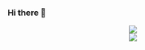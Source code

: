 ### Hi there 👋
<div style="text-align: center;">
  <img src="https://github-readme-stats.vercel.app/api?username=gabezbm&show_icons=true&include_all_commits=true&count_private=true&theme=buefy&hide_border=true"/>
</div>
<div style="text-align: center;">
  <img src="https://github-readme-stats.vercel.app/api/top-langs/?username=gabezbm&theme=buefy&hide_border=true" />
</div>

<!--
**gabezbm/gabezbm** is a ✨ _special_ ✨ repository because its `README.md` (this file) appears on your GitHub profile.

Here are some ideas to get you started:

- 🔭 I’m currently working on ...
- 🌱 I’m currently learning ...
- 👯 I’m looking to collaborate on ...
- 🤔 I’m looking for help with ...
- 💬 Ask me about ...
- 📫 How to reach me: ...
- 😄 Pronouns: ...
- ⚡ Fun fact: ...
-->
